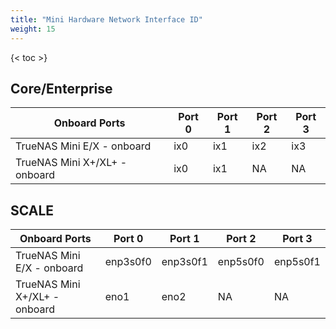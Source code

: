 ```yaml
---
title: "Mini Hardware Network Interface ID"
weight: 15
---
```


{< toc >}

## Core/Enterprise ##
| Onboard Ports | Port 0 | Port 1 | Port 2 | Port 3 |
|--------|--------|--------|--------|--------|								
| TrueNAS Mini E/X - onboard |	ix0 |	ix1 |	ix2	| ix3|
| TrueNAS Mini X+/XL+ - onboard |	ix0 |	ix1 |	NA	| NA	|

## SCALE ##
| Onboard Ports | Port 0 | Port 1	| Port 2 | Port 3|
|--------|--------|--------|--------|--------|								
| TrueNAS Mini E/X - onboard |	enp3s0f0 |	enp3s0f1	| enp5s0f0	| enp5s0f1 |
| TrueNAS Mini X+/XL+ - onboard |	eno1	| eno2	| NA |	NA |

